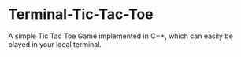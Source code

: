 # Terminal-Tic-Tac-Toe
A simple Tic Tac Toe Game implemented in C++, which can easily be played in your local terminal.

